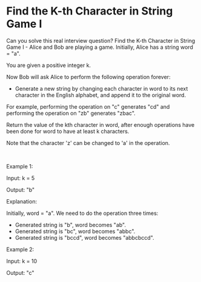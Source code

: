 # Find the K-th Character in String Game I

Can you solve this real interview question? Find the K-th Character in String Game I - Alice and Bob are playing a game. Initially, Alice has a string word = "a".

You are given a positive integer k.

Now Bob will ask Alice to perform the following operation forever:

 * Generate a new string by changing each character in word to its next character in the English alphabet, and append it to the original word.

For example, performing the operation on "c" generates "cd" and performing the operation on "zb" generates "zbac".

Return the value of the kth character in word, after enough operations have been done for word to have at least k characters.

Note that the character 'z' can be changed to 'a' in the operation.

 

Example 1:

Input: k = 5

Output: "b"

Explanation:

Initially, word = "a". We need to do the operation three times:

 * Generated string is "b", word becomes "ab".
 * Generated string is "bc", word becomes "abbc".
 * Generated string is "bccd", word becomes "abbcbccd".

Example 2:

Input: k = 10

Output: "c"